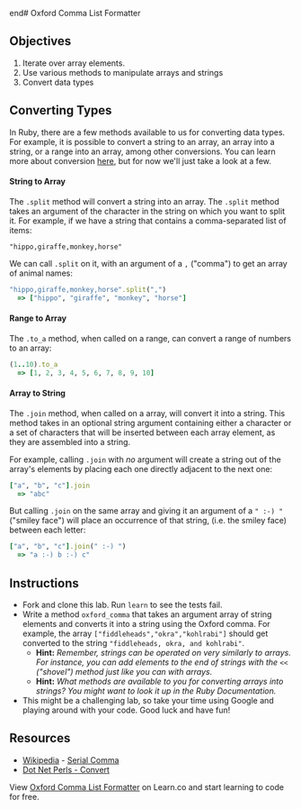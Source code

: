 end# Oxford Comma List Formatter

## Objectives

1. Iterate over array elements.
2. Use various methods to manipulate arrays and strings 
3. Convert data types

## Converting Types

In Ruby, there are a few methods available to us for converting data types. For example, it is possible to convert a string to an array, an array into a string, or a range into an array, among other conversions. You can learn more about conversion [here](http://www.dotnetperls.com/convert-ruby), but for now we'll just take a look at a few. 

#### String to Array

The `.split` method will convert a string into an array. The `.split` method takes an argument of the character in the string on which you want to split it. For example, if we have a string that contains a comma-separated list of items: 

`"hippo,giraffe,monkey,horse"`

We can call `.split` on it, with an argument of a `,` ("comma") to get an array of animal names:

```ruby
"hippo,giraffe,monkey,horse".split(",")
  => ["hippo", "giraffe", "monkey", "horse"]
```

#### Range to Array

The `.to_a` method, when called on a range, can convert a range of numbers to an array: 

```ruby
(1..10).to_a
  => [1, 2, 3, 4, 5, 6, 7, 8, 9, 10]
```

#### Array to String

The `.join` method, when called on a array, will convert it into a string. This method takes in an optional string argument containing either a character or a set of characters that will be inserted between each array element, as they are assembled into a string.

For example, calling `.join` with *no* argument will create a string out of the array's elements by placing each one directly adjacent to the next one: 

```ruby
["a", "b", "c"].join
  => "abc"
```
But calling `.join` on the same array and giving it an argument of a `" :-) "` ("smiley face") will place an occurrence of that string, (i.e. the smiley face) between each letter:

```ruby
["a", "b", "c"].join(" :-) ")
  => "a :-) b :-) c"
```

## Instructions 

* Fork and clone this lab. Run `learn` to see the tests fail.
* Write a method `oxford_comma` that takes an argument array of string elements and converts it into a string using the Oxford comma. For example, the array `["fiddleheads","okra","kohlrabi"]` should get converted to the string `"fiddleheads, okra, and kohlrabi"`.
  * **Hint:** *Remember, strings can be operated on very similarly to arrays. For instance, you can add elements to the end of strings with the* `<<` *("shovel") method just like you can with arrays.*
  * **Hint:** *What methods are available to you for converting arrays into strings? You might want to look it up in the Ruby Documentation.*
* This might be a challenging lab, so take your time using Google and playing around with your code. Good luck and have fun!

## Resources
* [Wikipedia](http://en.wikipedia.org) - [Serial Comma](http://en.wikipedia.org/wiki/Serial_comma)
* [Dot Net Perls - Convert](http://www.dotnetperls.com/convert-ruby)

<p data-visibility='hidden'>View <a href='https://learn.co/lessons/oxford-comma' title='Oxford Comma List Formatter'>Oxford Comma List Formatter</a> on Learn.co and start learning to code for free.</p>
